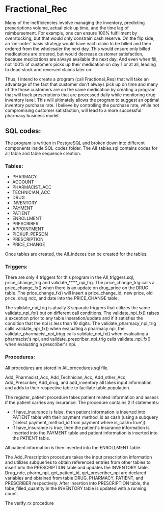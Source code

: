 # Fractional_Rec

Many of the inefficiencies involve managing the inventory, predicting prescriptions volume, actual pick up time, and the time lag of reimbursement. For example, one can ensure 100% fulfillment by overstocking, but that would only constrain cash reserve. On the flip side, an ‘on-order’ basis strategy would have each claim to be billed and then ordered from the wholesaler the next day. This would ensure only billed medications are ordered, but would  decrease customer satisfaction, because medications are always available the next day. And even when fill, not 100% of customers picks up their medication on day 1 or at all, leading to dead stock and reversed claims later on. 
 
Thus, I intend to create a program (call Fractional_Res) that will take an advantage of the fact that customer don’t always pick up on time and many of the those customers are on the same medication by creating a program that will track prescriptions that are processed daily while monitoring drug inventory level. This will ultimately allows the program to suggest an optimal inventory purchase rate. I believe by controlling the purchase rate, while not compromising customer satisfaction, will lead to a more successful pharmacy business model.

## SQL codes:
The program is written in PostgreSQL and broken down into different components inside SQL_codes folder. The All_tables.sql contains codes for all table and table sequence creation.

### Tables: 
- PHARMACY
- ACCOUNT
- PHARMACIST_ACC
- TECHNICIAN_ACC
- DRUG
- INVENTORY
- PAYMENT
- PATIENT
- ENROLLMENT
- PRESCRIBER
- APPOINTMENT
- PICKUP_PERSON
- PRESCRIPTION
- PRICE_CHANGE

Once tables are created, the All_indexes can be created for the tables.

### Triggers:
There are only 4 triggers for this program in the All_triggers.sql, price_change_trig and validate_****_npi_trg. The price_change_trig calls a price_change_fx() when there is an update on drug_price on the DRUG table. The price_change_fx() will insert a price_change_id, new price, old price, drug ndc, and date into the PRICE_CHANGE table. 

The validate_npi_trig is atually 3 separate triggers that utilizes the same validate_npi_fx() but on different call conditions. The validate_npi_fx() raises a exception prior to any table inseration/update and if it satisfies the condition that the npi is less than 10 digits. The validate_pharmacy_npi_trig calls validate_npi_fx() when evaluating a pharmacy npi, the validate_pharmacist_npi_trigg calls validate_npi_fx() when evaluating a pharmacist's npi, and validate_prescriber_npi_trig calls validate_npi_fx() when evaluating a prescriber's npi. 

### Procedures:
All procedures are stored in All_procedures.sql file. 

Add_Pharmacist_Acc, Add_Technician_Acc, Add_other_Acc, Add_Prescriber, Add_drug, and add_inventory all takes input information and adds to their respective table to faciliate table population. 

The register_patient procedure takes patient related information and assess if the patient carries any insurance. The procedure contains 2 if statements: 

- if have_insurance is false, then patient information is inserted into PATIENT table with their payment_method_id as cash (using a subquery ['select payment_method_id from payment where is_cash=True']).
- if have_insurance is true, then the patient's insurance information is inserted into the PAYMENT table and patient information is inserted into the PATIENT table.

All patient information is then inserted into the ENROLLMENT table. 

The Add_Prescription procedure takes the input prescription information and utilizes subqueries to obtain referenced entries from other tables to insert into the PRESCRIPTION table and updates the INVENTORY table. Drug_ndc, pharm_npi, get_patient_id, get_prescriber_npi are declared variables and obtained from table DRUG, PHARMACY, PATIENT, and PRESCRIBER respectively. After insertion into PRESCRIPTION table, the tobe_filled_quantity in the INVENTORY table is updated with a running count. 

The verify_rx procedure














 
